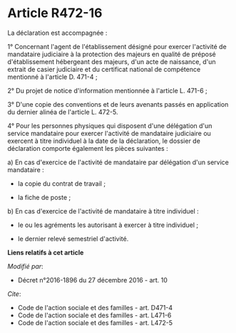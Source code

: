 # Article R472-16

La déclaration est accompagnée : 

1° Concernant l'agent de l'établissement désigné pour exercer l'activité de mandataire judiciaire à la protection des majeurs
en qualité de préposé d'établissement hébergeant des majeurs, d'un acte de naissance, d'un extrait de casier judiciaire et du
certificat national de compétence mentionné à l'article D. 471-4 ; 

2° Du projet de notice d'information mentionnée à l'article L. 471-6 ; 

3° D'une copie des conventions et de leurs avenants passés en application du dernier alinéa de l'article L. 472-5.

4°  Pour les personnes physiques qui disposent d'une délégation d'un  service mandataire pour exercer l'activité de
mandataire judiciaire ou  exercent à titre individuel à la date de la déclaration, le dossier de  déclaration comporte
également les pièces suivantes : 

a) En cas d'exercice de l'activité de mandataire par délégation d'un service mandataire : 

- la copie du contrat de travail ; 

- la fiche de poste ; 

b) En cas d'exercice de l'activité de mandataire à titre individuel : 

- le ou les agréments les autorisant à exercer à titre individuel ; 

- le dernier relevé semestriel d'activité.

**Liens relatifs à cet article**

_Modifié par_:

  - Décret n°2016-1896 du 27 décembre 2016 - art. 10

_Cite_:

  - Code de l'action sociale et des familles - art. D471-4
  - Code de l'action sociale et des familles - art. L471-6
  - Code de l'action sociale et des familles - art. L472-5
